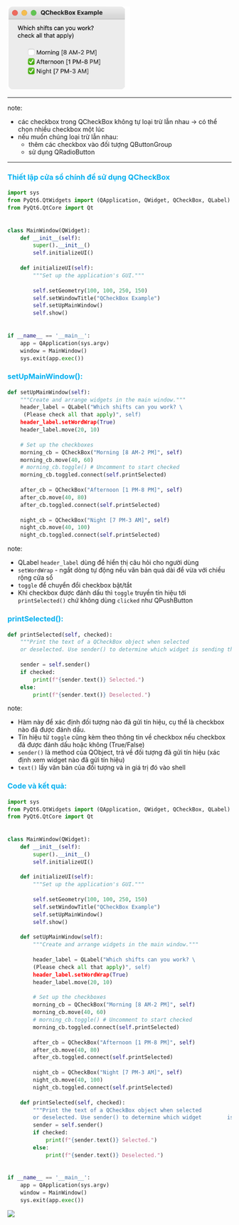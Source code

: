 ![](https://github.com/sakanaowo/PyQt-and-application/blob/main/Image/Pasted%20image%2020240716151451.png?raw=true)

---
note: 
- các checkbox trong QCheckBox không tự loại trừ lẫn nhau -> có thể chọn nhiều checkbox một lúc
- nếu muốn chúng loại trừ lẫn nhau: 
	- thêm các checkbox vào đối tượng QButtonGroup  
	- sử dụng QRadioButton 
---

### <span style="color:rgb(0, 176, 240)">Thiết lập cửa sổ chính để sử dụng QCheckBox</span>
```python
import sys  
from PyQt6.QtWidgets import (QApplication, QWidget, QCheckBox, QLabel)  
from PyQt6.QtCore import Qt  
  
  
class MainWindow(QWidget):  
    def __init__(self):  
        super().__init__()  
        self.initializeUI()  
  
    def initializeUI(self):  
        """Set up the application's GUI."""  
  
        self.setGeometry(100, 100, 250, 150)  
        self.setWindowTitle("QCheckBox Example")  
        self.setUpMainWindow()  
        self.show()  
  
  
if __name__ == '__main__':  
    app = QApplication(sys.argv)  
    window = MainWindow()  
    sys.exit(app.exec())
```

### <span style="color:rgb(0, 176, 240)">setUpMainWindow():</span> 
```python
def setUpMainWindow(self):  
    """Create and arrange widgets in the main window."""  
    header_label = QLabel("Which shifts can you work? \  
	 (Please check all that apply)", self)  
    header_label.setWordWrap(True)  
    header_label.move(20, 10)  
      
    # Set up the checkboxes  
    morning_cb = QCheckBox("Morning [8 AM-2 PM]", self)  
    morning_cb.move(40, 60)  
    # morning_cb.toggle() # Uncomment to start checked  
    morning_cb.toggled.connect(self.printSelected)  
      
    after_cb = QCheckBox("Afternoon [1 PM-8 PM]", self)  
    after_cb.move(40, 80)  
    after_cb.toggled.connect(self.printSelected)  
      
    night_cb = QCheckBox("Night [7 PM-3 AM]", self)  
    night_cb.move(40, 100)  
    night_cb.toggled.connect(self.printSelected)
```
note:
- QLabel `header_label` dùng để hiển thị câu hỏi cho người dùng
- `setWordWrap` - ngắt dòng tự động nếu văn bản quá dài để vừa với chiều rộng cửa sổ
- `toggle` để chuyển đổi checkbox bật/tắt
- Khi checkbox được đánh dấu thì `toggle` truyền tín hiệu tới `printSelected()` chứ không dùng `clicked` như QPushButton  
### <span style="color:rgb(0, 176, 240)">printSelected():</span> 
```python
def printSelected(self, checked):  
    """Print the text of a QCheckBox object when selected  
    or deselected. Use sender() to determine which widget is sending the signal."""  
    
    sender = self.sender()  
    if checked:  
        print(f"{sender.text()} Selected.")  
    else:  
        print(f"{sender.text()} Deselected.")
```

note:
- Hàm này để xác định đối tượng nào đã gửi tín hiệu, cụ thể là checkbox nào đã được đánh dấu.  
- Tín hiệu từ `toggle` cũng kèm theo thông tin về checkbox nếu checkbox đã được đánh dấu hoặc không (True/False)
- `sender()` là method của QObject, trả về đối tượng đã gửi tín hiệu (xác định xem widget nào đã gửi tín hiệu)
- `text()` lấy văn bản của đối tượng và in giá trị đó vào shell 

### <span style="color:rgb(0, 176, 240)">Code và kết quả:</span> 
```python
import sys  
from PyQt6.QtWidgets import (QApplication, QWidget, QCheckBox, QLabel)  
from PyQt6.QtCore import Qt  
  
  
class MainWindow(QWidget):  
    def __init__(self):  
        super().__init__()  
        self.initializeUI()  
  
    def initializeUI(self):  
        """Set up the application's GUI."""  
  
        self.setGeometry(100, 100, 250, 150)  
        self.setWindowTitle("QCheckBox Example")  
        self.setUpMainWindow()  
        self.show()  
  
    def setUpMainWindow(self):  
        """Create and arrange widgets in the main window."""  
  
        header_label = QLabel("Which shifts can you work? \  
        (Please check all that apply)", self)  
        header_label.setWordWrap(True)  
        header_label.move(20, 10)  
  
        # Set up the checkboxes  
        morning_cb = QCheckBox("Morning [8 AM-2 PM]", self)  
        morning_cb.move(40, 60)  
        # morning_cb.toggle() # Uncomment to start checked  
        morning_cb.toggled.connect(self.printSelected)  
  
        after_cb = QCheckBox("Afternoon [1 PM-8 PM]", self)  
        after_cb.move(40, 80)  
        after_cb.toggled.connect(self.printSelected)  
  
        night_cb = QCheckBox("Night [7 PM-3 AM]", self)  
        night_cb.move(40, 100)  
        night_cb.toggled.connect(self.printSelected)  
  
    def printSelected(self, checked):  
        """Print the text of a QCheckBox object when selected  
        or deselected. Use sender() to determine which widget        is sending the signal."""  
        sender = self.sender()  
        if checked:  
            print(f"{sender.text()} Selected.")  
        else:  
            print(f"{sender.text()} Deselected.")  
  
  
if __name__ == '__main__':  
    app = QApplication(sys.argv)  
    window = MainWindow()  
    sys.exit(app.exec())
```

![](Pasted%20image%2020240716154429.png)